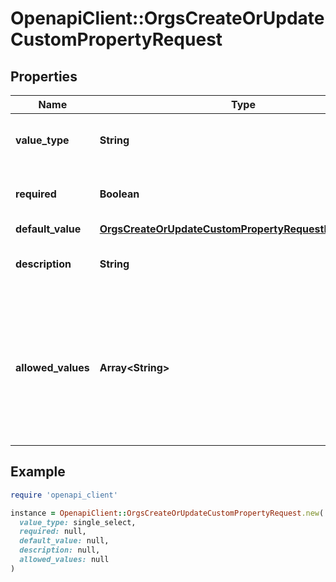 # OpenapiClient::OrgsCreateOrUpdateCustomPropertyRequest

## Properties

| Name | Type | Description | Notes |
| ---- | ---- | ----------- | ----- |
| **value_type** | **String** | The type of the value for the property |  |
| **required** | **Boolean** | Whether the property is required. | [optional] |
| **default_value** | [**OrgsCreateOrUpdateCustomPropertyRequestDefaultValue**](OrgsCreateOrUpdateCustomPropertyRequestDefaultValue.md) |  | [optional] |
| **description** | **String** | Short description of the property | [optional] |
| **allowed_values** | **Array&lt;String&gt;** | An ordered list of the allowed values of the property. The property can have up to 200 allowed values. | [optional] |

## Example

```ruby
require 'openapi_client'

instance = OpenapiClient::OrgsCreateOrUpdateCustomPropertyRequest.new(
  value_type: single_select,
  required: null,
  default_value: null,
  description: null,
  allowed_values: null
)
```

